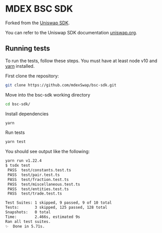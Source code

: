 # MDEX BSC SDK

Forked from the [Uniswap SDK](https://github.com/Uniswap/uniswap-v2-sdk).

You can refer to the Uniswap SDK documentation [uniswap.org](https://uniswap.org/docs/v2/SDK/getting-started/).

## Running tests

To run the tests, follow these steps. You must have at least node v10 and [yarn](https://yarnpkg.com/) installed.

First clone the repository:

```sh
git clone https://github.com/mdexSwap/bsc-sdk.git
```

Move into the bsc-sdk working directory

```sh
cd bsc-sdk/
```

Install dependencies

```sh
yarn
```

Run tests

```sh
yarn test
```

You should see output like the following:

```sh
yarn run v1.22.4
$ tsdx test
 PASS  test/constants.test.ts
 PASS  test/pair.test.ts
 PASS  test/fraction.test.ts
 PASS  test/miscellaneous.test.ts
 PASS  test/entities.test.ts
 PASS  test/trade.test.ts

Test Suites: 1 skipped, 9 passed, 9 of 10 total
Tests:       3 skipped, 125 passed, 128 total
Snapshots:   0 total
Time:        2.466s, estimated 9s
Ran all test suites.
✨  Done in 5.71s.
```
